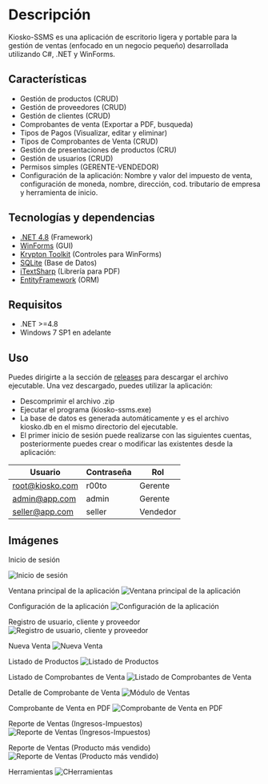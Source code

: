 # Descripción
Kiosko-SSMS es una aplicación de escritorio ligera y portable para la gestión de ventas (enfocado en un negocio pequeño) desarrollada utilizando C#, .NET y WinForms.

## Características
- Gestión de productos (CRUD)
- Gestión de proveedores (CRUD)
- Gestión de clientes (CRUD)
- Comprobantes de venta (Exportar a PDF, busqueda)
- Tipos de Pagos (Visualizar, editar y eliminar)
- Tipos de Comprobantes de Venta (CRUD)
- Gestión de presentaciones de productos (CRU)
- Gestión de usuarios (CRUD)
- Permisos simples (GERENTE-VENDEDOR)
- Configuración de la aplicación: Nombre y valor del impuesto de venta, configuración de moneda, nombre, dirección, cod. tributario de empresa y herramienta de inicio.

## Tecnologías y dependencias
- [.NET 4.8](https://dotnet.microsoft.com/en-us/download/dotnet-framework/net48) (Framework)
- [WinForms](https://learn.microsoft.com/en-us/dotnet/desktop/winforms/overview/) (GUI)
- [Krypton Toolkit](https://github.com/ComponentFactory/Krypton) (Controles para WinForms)
- [SQLite](https://sqlite.org/) (Base de Datos)
- [iTextSharp](https://github.com/itext/itextsharp) (Librería para PDF)
- [EntityFramework](https://learn.microsoft.com/en-us/aspnet/entity-framework) (ORM)

## Requisitos
- .NET >=4.8
- Windows 7 SP1 en adelante

## Uso
Puedes dirigirte a la sección de [releases](https://github.com/zNahuelz/kiosko-ssms/releases) para descargar el archivo ejecutable. Una vez descargado, puedes utilizar la aplicación:
- Descomprimir el archivo .zip
- Ejecutar el programa (kiosko-ssms.exe)
- La base de datos es generada automáticamente y es el archivo kiosko.db en el mismo directorio del ejecutable.
- El primer inicio de sesión puede realizarse con las siguientes cuentas, posteriormente puedes crear o modificar las existentes desde la aplicación:

| Usuario | Contraseña | Rol          |
| ------  | ------ | ------           |
| root@kiosko.com | r00to  | Gerente  |
| admin@app.com   | admin  | Gerente  |
| seller@app.com  | seller | Vendedor |

## Imágenes
Inicio de sesión

<img src="docs/public/login.png" alt="Inicio de sesión"/>

Ventana principal de la aplicación
<img src="docs/public/main.png" alt="Ventana principal de la aplicación"/>

Configuración de la aplicación
<img src="docs/public/tool-settings.png" alt="Configuración de la aplicación"/>

Registro de usuario, cliente y proveedor
<img src="docs/public/new-user-customer-supplier.png" alt="Registro de usuario, cliente y proveedor"/>

Nueva Venta
<img src="docs/public/new-sale.png" alt="Nueva Venta"/>

Listado de Productos
<img src="docs/public/product-list.png" alt="Listado de Productos"/>

Listado de Comprobantes de Venta
<img src="docs/public/voucher-list.png" alt="Listado de Comprobantes de Venta"/>

Detalle de Comprobante de Venta
<img src="docs/public/voucher-detail.png" alt="Módulo de Ventas"/>

Comprobante de Venta en PDF
<img src="docs/public/voucher.png" alt="Comprobante de Venta en PDF"/>

Reporte de Ventas (Ingresos-Impuestos)
<img src="docs/public/sales-report-1.png" alt="Reporte de Ventas (Ingresos-Impuestos)"/>

Reporte de Ventas (Producto más vendido)
<img src="docs/public/sales-report-2.png" alt="Reporte de Ventas (Producto más vendido)"/>

Herramientas
<img src="docs/public/tools.png" alt="CHerramientas"/>

